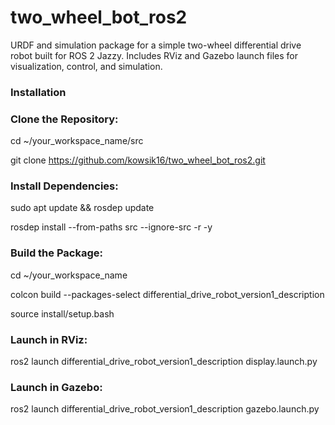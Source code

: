 # two_wheel_bot_ros2
URDF and simulation package for a simple two-wheel differential drive robot built for ROS 2 Jazzy. Includes RViz and Gazebo launch files for visualization, control, and simulation.

### Installation

### Clone the Repository:


cd ~/your_workspace_name/src 

git clone https://github.com/kowsik16/two_wheel_bot_ros2.git

### Install Dependencies:

sudo apt update && rosdep update

rosdep install --from-paths src --ignore-src -r -y


### Build the Package:

cd ~/your_workspace_name

colcon build --packages-select differential_drive_robot_version1_description

source install/setup.bash


### Launch in RViz:

ros2 launch differential_drive_robot_version1_description display.launch.py


### Launch in Gazebo:

ros2 launch differential_drive_robot_version1_description gazebo.launch.py
